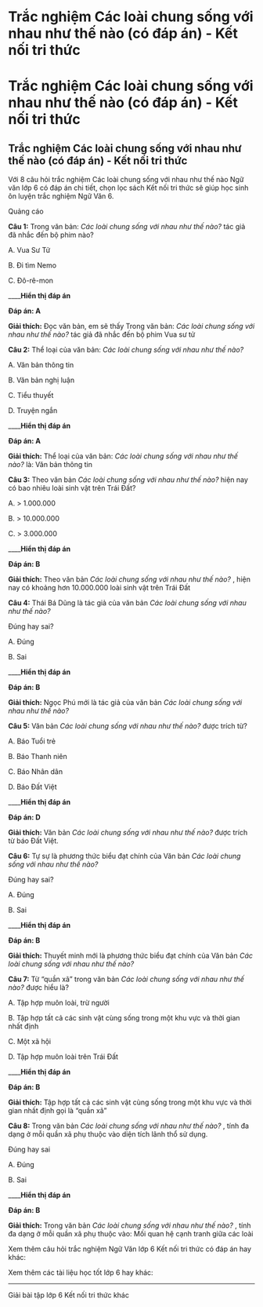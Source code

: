 # Trắc nghiệm Các loài chung sống với nhau như thế nào (có đáp án) - Kết nối tri thức

# Trắc nghiệm Các loài chung sống với nhau như thế nào (có đáp án) - Kết nối tri thức

## Trắc nghiệm Các loài chung sống với nhau như thế nào (có đáp án) - Kết nối tri thức

Với 8 câu hỏi trắc nghiệm Các loài chung sống với nhau như thế nào Ngữ văn lớp 6 có đáp án chi tiết, chọn lọc sách Kết nối tri thức sẽ giúp học sinh ôn luyện trắc nghiệm Ngữ Văn 6.

Quảng cáo

**Câu 1:** Trong văn bản: _Các loài chung sống với nhau như thế nào?_ tác giả đã nhắc đến bộ phim nào?

A. Vua Sư Tử

B. Đi tìm Nemo

C. Đô-rê-mon

____**Hiển thị đáp án**

**Đáp án: A**

**Giải thích:** Đọc văn bản, em sẽ thấy Trong văn bản: _Các loài chung sống với nhau như thế nào?_ tác giả đã nhắc đến bộ phim Vua sư tử

**Câu 2:** Thể loại của văn bản: _Các loài chung sống với nhau như thế nào?_

A. Văn bản thông tin

B. Văn bản nghị luận

C. Tiểu thuyết

D. Truyện ngắn

____**Hiển thị đáp án**

**Đáp án: A**

**Giải thích:** Thể loại của văn bản: _Các loài chung sống với nhau như thế nào?_ là: Văn bản thông tin

**Câu 3:** Theo văn bản _Các loài chung sống với nhau như thế nào?_ hiện nay có bao nhiêu loài sinh vật trên Trái Đất?

A. > 1.000.000

B. > 10.000.000

C. > 3.000.000

____**Hiển thị đáp án**

**Đáp án: B**

**Giải thích:** Theo văn bản _Các loài chung sống với nhau như thế nào?_ , hiện nay có khoảng hơn 10.000.000 loài sinh vật trên Trái Đất

**Câu 4:** Thái Bá Dũng là tác giả của văn bản _Các loài chung sống với nhau như thế nào?_

Đúng hay sai?

A. Đúng

B. Sai

____**Hiển thị đáp án**

**Đáp án: B**

**Giải thích:** Ngọc Phú mới là tác giả của văn bản _Các loài chung sống với nhau như thế nào?_

**Câu 5:** Văn bản _Các loài chung sống với nhau như thế nào?_ được trích từ?

A. Báo Tuổi trẻ

B. Báo Thanh niên

C. Báo Nhân dân

D. Báo Đất Việt

____**Hiển thị đáp án**

**Đáp án: D**

**Giải thích:** Văn bản _Các loài chung sống với nhau như thế nào?_ được trích từ báo Đất Việt.

**Câu 6:** Tự sự là phương thức biểu đạt chính của Văn bản _Các loài chung sống với nhau như thế nào?_

Đúng hay sai?

A. Đúng

B. Sai

____**Hiển thị đáp án**

**Đáp án: B**

**Giải thích:** Thuyết minh mới là phương thức biểu đạt chính của Văn bản _Các loài chung sống với nhau như thế nào?_

**Câu 7:** Từ “quần xã” trong văn bản _Các loài chung sống với nhau như thế nào?_ được hiểu là?

A. Tập hợp muôn loài, trừ người

B. Tập hợp tất cả các sinh vật cùng sống trong một khu vực và thời gian nhất định

C. Một xã hội

D. Tập hợp muôn loài trên Trái Đất

____**Hiển thị đáp án**

**Đáp án: B**

**Giải thích:** Tập hợp tất cả các sinh vật cùng sống trong một khu vực và thời gian nhất định gọi là “quần xã”

**Câu 8:** Trong văn bản _Các loài chung sống với nhau như thế nào?_ , tính đa dạng ở mỗi quần xã phụ thuộc vào diện tích lãnh thổ sử dụng.

Đúng hay sai

A. Đúng

B. Sai

____**Hiển thị đáp án**

**Đáp án: B**

**Giải thích:** Trong văn bản _Các loài chung sống với nhau như thế nào?_ , tính đa dạng ở mỗi quần xã phụ thuộc vào: Mối quan hệ cạnh tranh giữa các loài

Xem thêm câu hỏi trắc nghiệm Ngữ Văn lớp 6 Kết nối tri thức có đáp án hay khác:

Xem thêm các tài liệu học tốt lớp 6 hay khác:

* * *

Giải bài tập lớp 6 Kết nối tri thức khác
